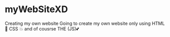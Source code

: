 # myWebSiteXD
Creating my own website
Going to create my own website only using  HTML 🩻 CSS 💥 and of cousrse THE (JS)💕
